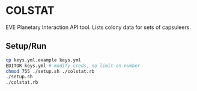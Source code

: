 # COLSTAT
EVE Planetary Interaction API tool.  Lists colony data for sets of capsuleers.

## Setup/Run
```bash
cp keys.yml.example keys.yml
EDITOR keys.yml # modify creds, no limit on number
chmod 755 ./setup.sh ./colstat.rb
./setup.sh
./colstat.rb
```